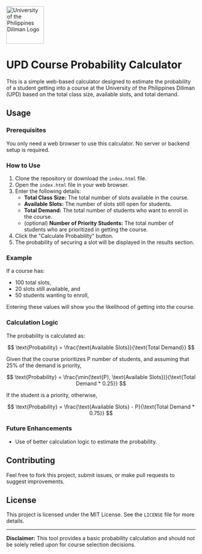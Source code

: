 <img src="https://seeklogo.com/images/U/university-of-the-philippines-diliman-upd-logo-65770383FD-seeklogo.com.png" alt="University of the Philippines Diliman Logo" width="100" height="100">

# UPD Course Probability Calculator

This is a simple web-based calculator designed to estimate the probability of a student getting into a course at the University of the Philippines Diliman (UPD) based on the total class size, available slots, and total demand.

## Usage

### Prerequisites

You only need a web browser to use this calculator. No server or backend setup is required.

### How to Use

1. Clone the repository or download the `index.html` file.
2. Open the `index.html` file in your web browser.
3. Enter the following details:
   - **Total Class Size:** The total number of slots available in the course.
   - **Available Slots:** The number of slots still open for students.
   - **Total Demand:** The total number of students who want to enroll in the course.
   - (optional) **Number of Priority Students:** The total number of students who are prioritized in getting the course.
4. Click the "Calculate Probability" button.
5. The probability of securing a slot will be displayed in the results section.

### Example

If a course has:
- 100 total slots,
- 20 slots still available, and
- 50 students wanting to enroll,

Entering these values will show you the likelihood of getting into the course.

### Calculation Logic

The probability is calculated as:

$$
\text{Probability} = \frac{\text{Available Slots}}{\text{Total Demand}}
$$

Given that the course prioritizes $\text{P}$ number of students, and assuming
that $25\%$ of the demand is priority,

$$
\text{Probability} = \frac{\min(\text{P}, \text{Available Slots})}{\text{Total Demand * 0.25}}
$$

If the student is a priority, otherwise,

$$
\text{Probability} = \frac{\text{Available Slots} - P}{\text{Total Demand * 0.75}}
$$

### Future Enhancements

- Use of better calculation logic to estimate the probability.

## Contributing

Feel free to fork this project, submit issues, or make pull requests to suggest improvements.

## License

This project is licensed under the MIT License. See the `LICENSE` file for more details.

---

**Disclaimer:** This tool provides a basic probability calculation and should not be solely relied upon for course selection decisions.
